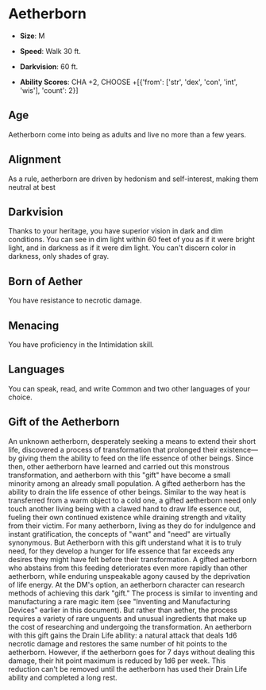 # Aetherborn


- **Size**: M

- **Speed**: Walk 30 ft.

- **Darkvision**: 60 ft.

- **Ability Scores**: CHA +2, CHOOSE +[{'from': ['str', 'dex', 'con', 'int', 'wis'], 'count': 2}]

## Age
Aetherborn come into being as adults and live no more than a few years.

## Alignment
As a rule, aetherborn are driven by hedonism and self-interest, making them neutral at best

## Darkvision
Thanks to your heritage, you have superior vision in dark and dim conditions. You can see in dim light within 60 feet of you as if it were bright light, and in darkness as if it were dim light. You can't discern color in darkness, only shades of gray.

## Born of Aether
You have resistance to necrotic damage.

## Menacing
You have proficiency in the Intimidation skill.

## Languages
You can speak, read, and write Common and two other languages of your choice.

## Gift of the Aetherborn
An unknown aetherborn, desperately seeking a means to extend their short life, discovered a process of transformation that prolonged their existence—by giving them the ability to feed on the life essence of other beings. Since then, other aetherborn have learned and carried out this monstrous transformation, and aetherborn with this "gift" have become a small minority among an already small population.
A gifted aetherborn has the ability to drain the life essence of other beings. Similar to the way heat is transferred from a warm object to a cold one, a gifted aetherborn need only touch another living being with a clawed hand to draw life essence out, fueling their own continued existence while draining strength and vitality from their victim.
For many aetherborn, living as they do for indulgence and instant gratification, the concepts of "want" and "need" are virtually synonymous. But Aetherborn with this gift understand what it is to truly need, for they develop a hunger for life essence that far exceeds any desires they might have felt before their transformation. A gifted aetherborn who abstains from this feeding deteriorates even more rapidly than other aetherborn, while enduring unspeakable agony caused by the deprivation of life energy.
At the DM's option, an aetherborn character can research methods of achieving this dark "gift." The process is similar to inventing and manufacturing a rare magic item (see "Inventing and Manufacturing Devices" earlier in this document). But rather than aether, the process requires a variety of rare unguents and unusual ingredients that make up the cost of researching and undergoing the transformation.
An aetherborn with this gift gains the Drain Life ability: a natural attack that deals 1d6 necrotic damage and restores the same number of hit points to the aetherborn. However, if the aetherborn goes for 7 days without dealing this damage, their hit point maximum is reduced by 1d6 per week. This reduction can't be removed until the aetherborn has used their Drain Life ability and completed a long rest.